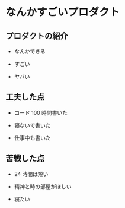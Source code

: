 # なんかすごいプロダクト

## プロダクトの紹介

- なんかできる

- すごい

- ヤバい

## 工夫した点

- コード 100 時間書いた

- 寝ないで書いた

- 仕事中も書いた

## 苦戦した点

- 24 時間は短い

- 精神と時の部屋がほしい

- 寝たい
